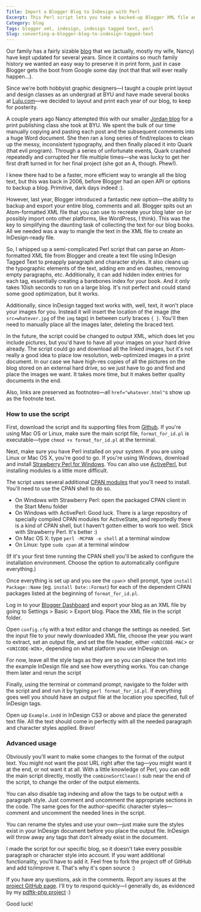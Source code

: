```yaml
---
Title: Import a Blogger Blog to InDesign with Perl
Excerpt: This Perl script lets you take a backed-up Blogger XML file and convert it to an InDesign Tagged Text file for book layout.
Category: blog
Tags: blogger xml, indesign, indesign tagged text, perl
Slug: converting-a-blogger-blog-to-indesign-tagged-text
---
```



Our family has a fairly sizable [blog](http://www.heissatopia.com "Heissatopia") that we (actually, mostly my wife, Nancy) have kept updated for several years. Since it contains so much family history we wanted an easy way to preserve it in print form, just in case Blogger gets the boot from Google some day (not that that will ever really happen…).

Since we're both hobbyist graphic designers—I taught a couple print layout and design classes as an undergrad at BYU and have made several books at [Lulu.com](http://www.lulu.com "Lulu.com")—we decided to layout and print each year of our blog, to keep for posterity.

A couple years ago Nancy attempted this with our smaller [Jordan blog](http://andrewheiss.blogspot.com "Adventures in Jordan") for a print publishing class she took at BYU. We spent the bulk of our time manually copying and pasting each post and the subsequent comments into a huge Word document. She then ran a long series of find/replaces to clean up the messy, inconsistent typography, and then finally placed it into Quark (that evil program). Through a series of unfortunate events, Quark crashed repeatedly and corrupted her file multiple times—she was lucky to get her first draft turned in for her final project (she got an A, though. Phew!).

I knew there had to be a faster, more efficient way to wrangle all the blog text, but this was back in 2006, before Blogger had an open API or options to backup a blog. Primitive, dark days indeed :).

However, last year, Blogger introduced a fantastic new option—the ability to backup and export your entire blog, comments and all. Blogger spits out an Atom-formatted XML file that you can use to recreate your blog later on (or possibly import onto other platforms, like WordPress, I think). This was the key to simplifying the daunting task of collecting the text for our blog books. All we needed was a way to mangle the text in the XML file to create an InDesign-ready file.

So, I whipped up a semi-complicated Perl script that can parse an Atom-formatted XML file from Blogger and create a text file using InDesign Tagged Text to preapply paragraph and character styles. It also cleans up the typographic elements of the text, adding em and en dashes, removing empty paragraphs, etc. Additionally, it can add hidden index entries for each tag, essentially creating a barebones index for your book. And it only takes 10ish seconds to run on a large blog. It's not perfect and could stand some good optimization, but it works.

Additionally, since InDesign tagged text works with, well, text, it won't place your images for you. Instead it will insert the location of the image (the `src=whatever.jpg` of the `img` tags) in between curly braces `{ }`. You'll then need to manually place all the images later, deleting the braced text. 

In the future, the script could be changed to output XML, which does let you include pictures, but you'd have to have all your images on your hard drive already. The script could go and download all the linked images, but it's not really a good idea to place low resolution, web-optimized images in a print document. In our case we have high-res copies of all the pictures on the blog stored on an external hard drive, so we just have to go and find and place the images we want. It takes more time, but it makes better quality documents in the end.

Also, links are preserved as footnotes—all `href="whatever.html"`s show up as the footnote text.

### How to use the script
First, download the script and its supporting files from [Github](http://github.com/andrewheiss/Blogger-XML-to-InDesign/tree/master "andrewheiss's Blogger-XML-to-InDesign at master - GitHub"). If you're using Mac OS or Linux, make sure the main script file, `format_for_id.pl` is executable—type `chmod +x format_for_id.pl` at the terminal.

Next, make sure you have Perl installed on your system. If you are using Linux or Mac OS X, you're good to go. If you're using Windows, download and install [Strawberry Perl for Windows](http://strawberryperl.com/ "Strawberry Perl"). You can also use [ActivePerl](http://www.activestate.com/activeperl/ "ActivePerl"), but installing modules is a little more difficult.

The script uses several additional [CPAN modules](http://en.wikipedia.org/wiki/Cpan "CPAN - Wikipedia, the free encyclopedia") that you'll need to install. You'll need to use the CPAN shell to do so.

* On Windows with Strawberry Perl: open the packaged CPAN client in the Start Menu folder
* On Windows with ActivePerl: Good luck. There is a large repository of specially compiled CPAN modules for ActiveState, and reportedly there is a kind of CPAN shell, but I haven't gotten either to work too well. Stick with Strawberry Perl. It's better :)
* On Mac OS X: type `perl -MCPAN -e shell` at a terminal window
* On Linux: type `sudo cpan` at a terminal window

(If it's your first time running the CPAN shell you'll be asked to configure the installation environment. Choose the option to automatically configure everything.)

Once everything is set up and you see the `cpan`&gt; shell prompt, type `install Package::Name` (eg. `install Date::Format`) for each of the dependent CPAN packages listed at the beginning of `format_for_id.pl`.

Log in to your [Blogger Dashboard](http://www.blogger.com/home "Blogger.com") and export your blog as an XML file by going to Settings &gt; Basic &gt; Export blog. Place the XML file in the script folder.

Open `config.cfg` with a text editor and change the settings as needed. Set the input file to your newly downloaded XML file, choose the year you want to extract, set an output file, and set the file header, either &lt;`UNICODE-MAC`&gt; or &lt;`UNICODE-WIN`&gt;, depending on what platform you use InDesign on.

For now, leave all the style tags as they are so you can place the text into the example InDesign file and see how everything works. You can change them later and rerun the script

Finally, using the terminal or command prompt, navigate to the folder with the script and and run it by typing `perl format_for_id.pl`. If everything goes well you should have an output file at the location you specified, full of InDesign tags.

Open up `Example.indd` in InDesign CS3 or above and place the generated text file. All the text should come in perfectly with all the needed paragraph and character styles applied. Bravo!

### Advanced usage

Obviously you'll want to make some changes to the format of the output text. You might not want the post URL right after the tag—you might want it at the end, or not want it at all. With a little knowledge of Perl, you can edit the main script directly, mostly the `combineSortClean()` sub near the end of the script, to change the order of the output elements.

You can also disable tag indexing and allow the tags to be output with a paragraph style. Just comment and uncomment the appropriate sections in the code. The same goes for the author-specific character styles—comment and uncomment the needed lines in the script.

You can rename the styles and use your own—just make sure the styles exist in your InDesign document before you place the output file. InDesign will throw away any tags that don't already exist in the document.

I made the script for our specific blog, so it doesn't take every possible paragraph or character style into account. If you want additional functionality, you'll have to add it. Feel free to fork the project off of GitHub and add to/improve it. That's why it's open source :)

If you have any questions, ask in the comments. Report any issues at the [project GitHub page](http://github.com/andrewheiss/Blogger-XML-to-InDesign/issues "Issues - andrewheiss/Blogger-XML-to-InDesign - GitHub"). I'll try to respond quickly—I generally do, as evidenced by my [pdftk-php project](http://www.andrewheiss.com/blog/2007/10/06/populating-a-livecycle-pdf-with-php-and-mysql/ "Populating a LiveCycle PDF with PHP and MySQL  –   AndrewHeiss.com") :)

Good luck!
